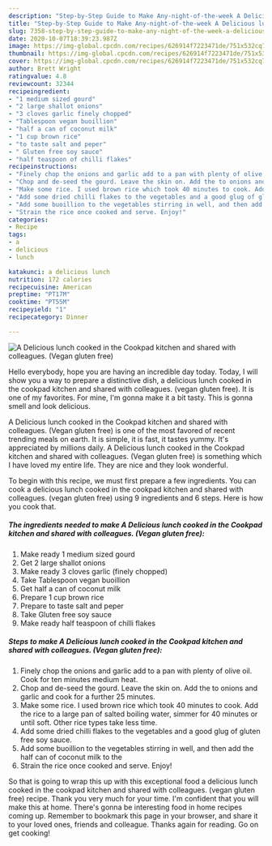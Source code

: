 ```yaml
---
description: "Step-by-Step Guide to Make Any-night-of-the-week A Delicious lunch cooked in the Cookpad kitchen and shared with colleagues. (Vegan gluten free)"
title: "Step-by-Step Guide to Make Any-night-of-the-week A Delicious lunch cooked in the Cookpad kitchen and shared with colleagues. (Vegan gluten free)"
slug: 7358-step-by-step-guide-to-make-any-night-of-the-week-a-delicious-lunch-cooked-in-the-cookpad-kitchen-and-shared-with-colleagues-vegan-gluten-free
date: 2020-10-07T18:39:23.987Z
image: https://img-global.cpcdn.com/recipes/626914f7223471de/751x532cq70/a-delicious-lunch-cooked-in-the-cookpad-kitchen-and-shared-with-colleagues-vegan-gluten-free-recipe-main-photo.jpg
thumbnail: https://img-global.cpcdn.com/recipes/626914f7223471de/751x532cq70/a-delicious-lunch-cooked-in-the-cookpad-kitchen-and-shared-with-colleagues-vegan-gluten-free-recipe-main-photo.jpg
cover: https://img-global.cpcdn.com/recipes/626914f7223471de/751x532cq70/a-delicious-lunch-cooked-in-the-cookpad-kitchen-and-shared-with-colleagues-vegan-gluten-free-recipe-main-photo.jpg
author: Brett Wright
ratingvalue: 4.8
reviewcount: 32344
recipeingredient:
- "1 medium sized gourd"
- "2 large shallot onions"
- "3 cloves garlic finely chopped"
- "Tablespoon vegan buoillion"
- "half a can of coconut milk"
- "1 cup brown rice"
- "to taste salt and peper"
- " Gluten free soy sauce"
- "half teaspoon of chilli flakes"
recipeinstructions:
- "Finely chop the onions and garlic add to a pan with plenty of olive oil. Cook for ten minutes medium heat."
- "Chop and de-seed the gourd. Leave the skin on. Add the to onions and garlic and cook for a further 25 minutes."
- "Make some rice. I used brown rice which took 40 minutes to cook. Add the rice to a large pan of salted boiling water, simmer for 40 minutes or until soft. Other rice types take less time."
- "Add some dried chilli flakes to the vegetables and a good glug of gluten free soy sauce."
- "Add some buoillion to the vegetables stirring in well, and then add the half can of coconut milk to the"
- "Strain the rice once cooked and serve. Enjoy!"
categories:
- Recipe
tags:
- a
- delicious
- lunch

katakunci: a delicious lunch 
nutrition: 172 calories
recipecuisine: American
preptime: "PT17M"
cooktime: "PT55M"
recipeyield: "1"
recipecategory: Dinner

---
```



![A Delicious lunch cooked in the Cookpad kitchen and shared with colleagues. (Vegan gluten free)](https://img-global.cpcdn.com/recipes/626914f7223471de/751x532cq70/a-delicious-lunch-cooked-in-the-cookpad-kitchen-and-shared-with-colleagues-vegan-gluten-free-recipe-main-photo.jpg)

Hello everybody, hope you are having an incredible day today. Today, I will show you a way to prepare a distinctive dish, a delicious lunch cooked in the cookpad kitchen and shared with colleagues. (vegan gluten free). It is one of my favorites. For mine, I'm gonna make it a bit tasty. This is gonna smell and look delicious.

A Delicious lunch cooked in the Cookpad kitchen and shared with colleagues. (Vegan gluten free) is one of the most favored of recent trending meals on earth. It is simple, it is fast, it tastes yummy. It's appreciated by millions daily. A Delicious lunch cooked in the Cookpad kitchen and shared with colleagues. (Vegan gluten free) is something which I have loved my entire life. They are nice and they look wonderful.




To begin with this recipe, we must first prepare a few ingredients. You can cook a delicious lunch cooked in the cookpad kitchen and shared with colleagues. (vegan gluten free) using 9 ingredients and 6 steps. Here is how you cook that.

<!--inarticleads1-->

##### The ingredients needed to make A Delicious lunch cooked in the Cookpad kitchen and shared with colleagues. (Vegan gluten free):

1. Make ready 1 medium sized gourd
1. Get 2 large shallot onions
1. Make ready 3 cloves garlic (finely chopped)
1. Take Tablespoon vegan buoillion
1. Get half a can of coconut milk
1. Prepare 1 cup brown rice
1. Prepare to taste salt and peper
1. Take  Gluten free soy sauce
1. Make ready half teaspoon of chilli flakes




<!--inarticleads2-->

##### Steps to make A Delicious lunch cooked in the Cookpad kitchen and shared with colleagues. (Vegan gluten free):

1. Finely chop the onions and garlic add to a pan with plenty of olive oil. Cook for ten minutes medium heat.
1. Chop and de-seed the gourd. Leave the skin on. Add the to onions and garlic and cook for a further 25 minutes.
1. Make some rice. I used brown rice which took 40 minutes to cook. Add the rice to a large pan of salted boiling water, simmer for 40 minutes or until soft. Other rice types take less time.
1. Add some dried chilli flakes to the vegetables and a good glug of gluten free soy sauce.
1. Add some buoillion to the vegetables stirring in well, and then add the half can of coconut milk to the
1. Strain the rice once cooked and serve. Enjoy!




So that is going to wrap this up with this exceptional food a delicious lunch cooked in the cookpad kitchen and shared with colleagues. (vegan gluten free) recipe. Thank you very much for your time. I'm confident that you will make this at home. There's gonna be interesting food in home recipes coming up. Remember to bookmark this page in your browser, and share it to your loved ones, friends and colleague. Thanks again for reading. Go on get cooking!
